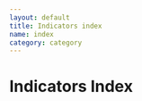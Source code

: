 ```yaml
---
layout: default
title: Indicators index
name: index
category: category
---
```


Indicators Index
========================
